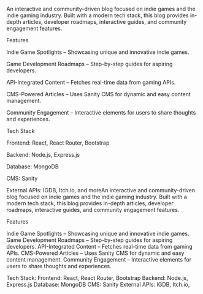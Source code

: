 An interactive and community-driven blog focused on indie games and the indie gaming industry. Built with a modern tech stack, this blog provides in-depth articles, developer roadmaps, interactive guides, and community engagement features.

Features

 Indie Game Spotlights – Showcasing unique and innovative indie games.

 Game Development Roadmaps – Step-by-step guides for aspiring developers.

 API-Integrated Content – Fetches real-time data from gaming APIs.

 CMS-Powered Articles – Uses Sanity CMS for dynamic and easy content management.

 Community Engagement – Interactive elements for users to share thoughts and experiences.

Tech Stack

Frontend: React, React Router, Bootstrap

Backend: Node.js, Express.js

Database: MongoDB

CMS: Sanity

External APIs: IGDB, Itch.io, and moreAn interactive and community-driven blog focused on indie games and the indie gaming industry. Built with a modern tech stack, this blog provides in-depth articles, developer roadmaps, interactive guides, and community engagement features.

Features

Indie Game Spotlights – Showcasing unique and innovative indie games.
Game Development Roadmaps – Step-by-step guides for aspiring developers.
API-Integrated Content – Fetches real-time data from gaming APIs.
CMS-Powered Articles – Uses Sanity CMS for dynamic and easy content management.
Community Engagement – Interactive elements for users to share thoughts and experiences.

Tech Stack:
Frontend: React, React Router, Bootstrap
Backend: Node.js, Express.js
Database: MongoDB
CMS: Sanity
External APIs: IGDB, Itch.io, 
